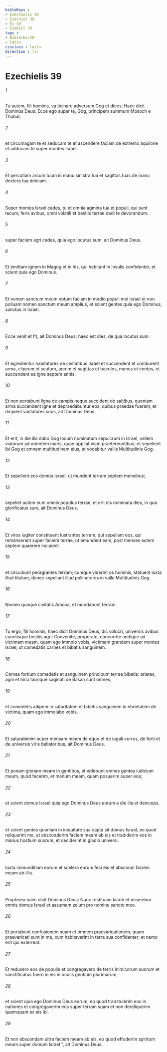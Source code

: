 ```yaml
---
bibleKeys : 
- Ezechielis 39
- Ézéchiel 39
- Ez 39
- Ezekiel 39
tags : 
- Bible/Ez/39
- latin
cssclass : latin
direction : ltr
---
```


# Ezechielis 39

###### 1
Tu autem, fili hominis, va ticinare adversum Gog et dices: Haec dicit Dominus Deus: Ecce ego super te, Gog, principem summum Mosoch e Thubal; 
###### 2
et circumagam te et seducam te et ascendere faciam de extremo aquilone et adducam te super montes Israel. 
###### 3
Et percutiam arcum tuum in manu sinistra tua et sagittas tuas de manu dextera tua deiciam. 
###### 4
Super montes Israel cades, tu et omnia agmina tua et populi, qui sunt tecum; feris avibus, omni volatili et bestiis terrae dedi te devorandum: 
###### 5
super faciem agri cades, quia ego locutus sum, ait Dominus Deus. 
###### 6
Et emittam ignem in Magog et in his, qui habitant in insulis confidenter, et scient quia ego Dominus. 
###### 7
Et nomen sanctum meum notum faciam in medio populi mei Israel et non polluam nomen sanctum meum amplius, et scient gentes quia ego Dominus, sanctus in Israel. 
###### 8
Ecce venit et fit, ait Dominus Deus; haec est dies, de qua locutus sum.
###### 9
Et egredientur habitatores de civitatibus Israel et succendent et comburent arma, clipeum et scutum, arcum et sagittas et baculos, manus et contos, et succendent ea igne septem annis. 
###### 10
Et non portabunt ligna de campis neque succident de saltibus, quoniam arma succendent igne et depraedabuntur eos, quibus praedae fuerant, et diripient vastatores suos, ait Dominus Deus.
###### 11
Et erit, in die illa dabo Gog locum nominatum sepulcrum in Israel, vallem viatorum ad orientem maris, quae oppilat viam praetereuntibus; et sepelient ibi Gog et omnem multitudinem eius, et vocabitur vallis Multitudinis Gog. 
###### 12
Et sepelient eos domus Israel, ut mundent terram septem mensibus; 
###### 13
sepeliet autem eum omnis populus terrae, et erit eis nominata dies, in qua glorificatus sum, ait Dominus Deus. 
###### 14
Et viros iugiter constituent lustrantes terram, qui sepeliant eos, qui remanserant super faciem terrae, ut emundent eam; post menses autem septem quaerere incipient 
###### 15
et circuibunt peragrantes terram; cumque viderint os hominis, statuent iuxta illud titulum, donec sepeliant illud pollinctores in valle Multitudinis Gog. 
###### 16
Nomen quoque civitatis Amona, et mundabunt terram.
###### 17
Tu ergo, fili hominis, haec dicit Dominus Deus, dic volucri, universis avibus cunctisque bestiis agri: Convenite, properate, concurrite undique ad victimam meam, quam ego immolo vobis, victimam grandem super montes Israel, ut comedatis carnes et bibatis sanguinem. 
###### 18
Carnes fortium comedetis et sanguinem principum terrae bibetis: arietes, agni et hirci taurique saginati de Basan sunt omnes; 
###### 19
et comedetis adipem in saturitatem et bibetis sanguinem in ebrietatem de victima, quam ego immolabo vobis. 
###### 20
Et saturabimini super mensam meam de equo et de iugali currus, de forti et de universis viris bellatoribus, ait Dominus Deus.
###### 21
Et ponam gloriam meam in gentibus, et videbunt omnes gentes iudicium meum, quod fecerim, et manum meam, quam posuerim super eos; 
###### 22
et scient domus Israel quia ego Dominus Deus eorum a die illa et deinceps, 
###### 23
et scient gentes quoniam in iniquitate sua capta sit domus Israel, eo quod reliquerint me, et absconderim faciem meam ab eis et tradiderim eos in manus hostium suorum, et ceciderint in gladio universi. 
###### 24
Iuxta immunditiam eorum et scelera eorum feci eis et abscondi faciem meam ab illis.
###### 25
Propterea haec dicit Dominus Deus: Nunc restituam Iacob et miserebor omnis domus Israel et assumam zelum pro nomine sancto meo. 
###### 26
Et portabunt confusionem suam et omnem praevaricationem, quam praevaricati sunt in me, cum habitaverint in terra sua confidenter; et nemo erit qui exterreat. 
###### 27
Et reduxero eos de populis et congregavero de terris inimicorum suorum et sanctificatus fuero in eis in oculis gentium plurimarum, 
###### 28
et scient quia ego Dominus Deus eorum, eo quod transtulerim eos in nationes et congregaverim eos super terram suam et non dereliquerim quemquam ex eis ibi. 
###### 29
Et non abscondam ultra faciem meam ab eis, eo quod effuderim spiritum meum super domum Israel ”, ait Dominus Deus.
